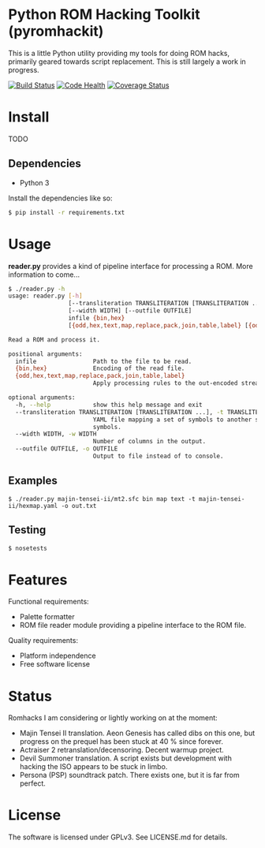 Python ROM Hacking Toolkit (pyromhackit)
=========================================
This is a little Python utility providing my tools for doing ROM hacks, primarily geared towards
script replacement. This is still largely a work in progress.

[![Build Status](https://travis-ci.org/Sebelino/pyromhackit.svg?branch=master)](https://travis-ci.org/Sebelino/pyromhackit)
[![Code Health](https://landscape.io/github/Sebelino/pyromhackit/master/landscape.svg?style=flat)](https://landscape.io/github/Sebelino/pyromhackit/master)
[![Coverage Status](https://coveralls.io/repos/github/Sebelino/pyromhackit/badge.svg?branch=master)](https://coveralls.io/github/Sebelino/pyromhackit?branch=master)

# Install
TODO

## Dependencies
* Python 3

Install the dependencies like so:
```bash
$ pip install -r requirements.txt
```

# Usage
**reader.py** provides a kind of pipeline interface for processing a ROM. More information to come...
```bash
$ ./reader.py -h
usage: reader.py [-h]
                 [--transliteration TRANSLITERATION [TRANSLITERATION ...]]
                 [--width WIDTH] [--outfile OUTFILE]
                 infile {bin,hex}
                 [{odd,hex,text,map,replace,pack,join,table,label} [{odd,hex,text,map,replace,pack,join,table,label} ...]]

Read a ROM and process it.

positional arguments:
  infile                Path to the file to be read.
  {bin,hex}             Encoding of the read file.
  {odd,hex,text,map,replace,pack,join,table,label}
                        Apply processing rules to the out-encoded stream.

optional arguments:
  -h, --help            show this help message and exit
  --transliteration TRANSLITERATION [TRANSLITERATION ...], -t TRANSLITERATION [TRANSLITERATION ...]
                        YAML file mapping a set of symbols to another set of
                        symbols.
  --width WIDTH, -w WIDTH
                        Number of columns in the output.
  --outfile OUTFILE, -o OUTFILE
                        Output to file instead of to console.
```

## Examples
```
$ ./reader.py majin-tensei-ii/mt2.sfc bin map text -t majin-tensei-ii/hexmap.yaml -o out.txt
```

## Testing
```bash
$ nosetests
```

Features
========
Functional requirements:
* Palette formatter
* ROM file reader module providing a pipeline interface to the ROM file.

Quality requirements:
* Platform independence
* Free software license

Status
======
Romhacks I am considering or lightly working on at the moment:
* Majin Tensei II translation. Aeon Genesis has called dibs on this one, but progress on the prequel
has been stuck at 40 % since forever.
* Actraiser 2 retranslation/decensoring. Decent warmup project.
* Devil Summoner translation. A script exists but development with hacking the ISO appears to be
stuck in limbo.
* Persona (PSP) soundtrack patch. There exists one, but it is far from perfect.

# License
The software is licensed under GPLv3. See LICENSE.md for details.
